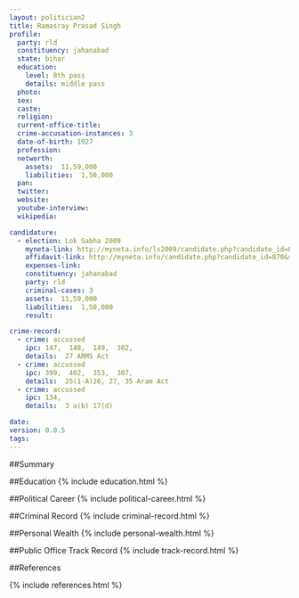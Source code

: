 ```yaml
---
layout: politician2
title: Ramasray Prasad Singh
profile: 
  party: rld
  constituency: jahanabad
  state: bihar
  education: 
    level: 8th pass
    details: middle pass
  photo: 
  sex: 
  caste: 
  religion: 
  current-office-title: 
  crime-accusation-instances: 3
  date-of-birth: 1927
  profession: 
  networth: 
    assets:  11,59,000
    liabilities:  1,50,000
  pan: 
  twitter: 
  website: 
  youtube-interview: 
  wikipedia: 

candidature: 
  - election: Lok Sabha 2009
    myneta-link: http://myneta.info/ls2009/candidate.php?candidate_id=870
    affidavit-link: http://myneta.info/candidate.php?candidate_id=870&scan=original
    expenses-link: 
    constituency: jahanabad 
    party: rld
    criminal-cases: 3
    assets:  11,59,000
    liabilities:  1,50,000
    result:  

crime-record: 
  - crime: accussed
    ipc: 147,  148,  149,  302,
    details:  27 ARMS Act  
  - crime: accussed
    ipc: 399,  402,  353,  307,
    details:  25(1-A)26, 27, 35 Aram Act   
  - crime: accussed
    ipc: 134,
    details:  3 a(b) 17(d)  

date: 
version: 0.0.5
tags: 
---
```

##Summary


##Education
{% include education.html %}


##Political Career
{% include political-career.html %}


##Criminal Record
{% include criminal-record.html %}


##Personal Wealth
{% include personal-wealth.html %}


##Public Office Track Record
{% include track-record.html %}


##References


{% include references.html %}